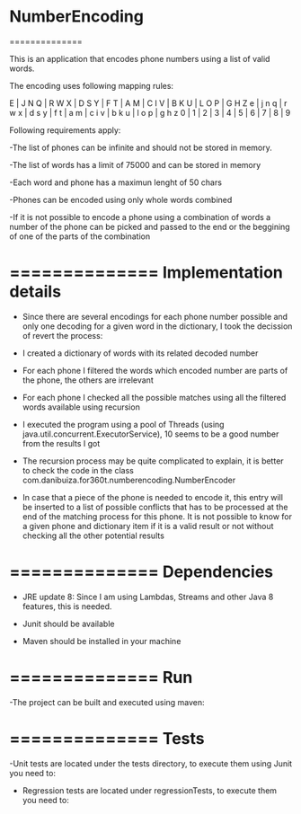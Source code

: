 NumberEncoding
==============
==============

This is an application that encodes phone numbers using a list of valid words.

The encoding uses following mapping rules:

E | J N Q | R W X | D S Y | F T | A M | C I V | B K U | L O P | G H Z
e | j n q | r w x | d s y | f t | a m | c i v | b k u | l o p | g h z
0 |   1   |   2   |   3   |  4  |  5  |   6   |   7   |   8   |   9

Following requirements apply:

-The list of phones can be infinite and should not be stored in memory.

-The list of words has a limit of 75000 and can be stored in memory

-Each word and phone has a maximun lenght of 50 chars

-Phones can be encoded using only whole words combined

-If it is not possible to encode a phone using a combination of words a number of the phone can be picked and passed to the end or the beggining of one of the parts of the combination

==============
Implementation details
==============
- Since there are several encodings for each phone number possible and only one decoding for a given word in the dictionary, I took the decission of revert the process:

- I created a dictionary of words with its related decoded number

- For each phone I filtered the words which encoded number are parts of the phone, the others are irrelevant

- For each phone I checked all the possible matches using all the filtered words available using recursion

- I executed the program using a pool of Threads (using java.util.concurrent.ExecutorService), 10 seems to be a good number from the results I got

- The recursion process may be quite complicated to explain, it is better to check the code in the class com.danibuiza.for360t.numberencoding.NumberEncoder

- In case that a piece of the phone is needed to encode it, this entry will be inserted to a list of possible conflicts that has to be processed at the end of the matching process for this phone. It is not possible to know for a given phone and dictionary item if it is a valid result or not without checking all the other potential results

==============
Dependencies
==============
- JRE update 8: Since I am using Lambdas, Streams and other Java 8 features, this is needed.

- Junit should be available

- Maven should be installed in your machine

==============
Run
==============
-The project can be built and executed using maven:

==============
Tests
==============

-Unit tests are located under the tests directory, to execute them using Junit you need to:

- Regression tests are located under regressionTests, to execute them you need to:

